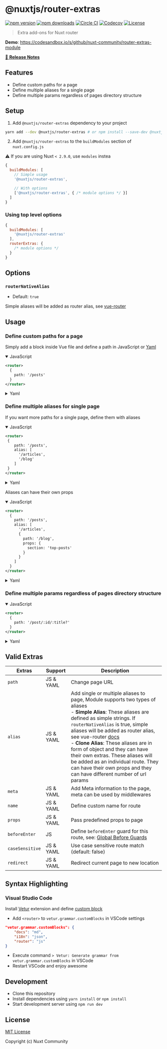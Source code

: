 # @nuxtjs/router-extras

[![npm version][npm-version-src]][npm-version-href]
[![npm downloads][npm-downloads-src]][npm-downloads-href]
[![Circle CI][circle-ci-src]][circle-ci-href]
[![Codecov][codecov-src]][codecov-href]
[![License][license-src]][license-href]

> Extra add-ons for Nuxt router

**Demo**: <https://codesandbox.io/s/github/nuxt-community/router-extras-module>

[📖 **Release Notes**](./CHANGELOG.md)

## Features

- Define custom paths for a page
- Define multiple aliases for a single page
- Define multiple params regardless of pages directory structure

## Setup

1. Add `@nuxtjs/router-extras` dependency to your project

```bash
yarn add --dev @nuxtjs/router-extras # or npm install --save-dev @nuxtjs/router-extras
```

2. Add `@nuxtjs/router-extras` to the `buildModules` section of `nuxt.config.js`

:warning: If you are using Nuxt `< 2.9.0`, use `modules` instea

```js
{
  buildModules: [
    // Simple usage
    '@nuxtjs/router-extras',

    // With options
    ['@nuxtjs/router-extras', { /* module options */ }]
  ]
}
```

### Using top level options

```js
{
  buildModules: [
    '@nuxtjs/router-extras'
  ],
  routerExtras: {
    /* module options */
  }
}
```

## Options

### `routerNativeAlias`

- Default: `true`

Simple aliases will be added as router alias, see [vue-router](https://router.vuejs.org/guide/essentials/redirect-and-alias.html#alias)

## Usage

### Define custom paths for a page

Simply add a block inside Vue file and define a path in JavaScript or [Yaml](https://en.wikipedia.org/wiki/YAML)

<details open>
  <summary>JavaScript</summary>

```xml
<router>
  {
    path: '/posts'
  }
</router>
```

</details>

<details>
  <summary>Yaml</summary>

```xml
<router>
  path: /posts
</router>
```

</details>

### Define multiple aliases for single page

If you want more paths for a single page, define them with aliases

<details open>
  <summary>JavaScript</summary>

```xml
<router>
 {
    path: '/posts',
    alias: [
      '/articles',
      '/blog'
    ]
 }
</router>
```

</details>

<details>
  <summary>Yaml</summary>

```xml
<router>
    path: /posts
    alias:
        - /articles
        - /blog
</router>
```

</details>

Aliases can have their own props

<details open>
  <summary>JavaScript</summary>

```xml
<router>
  {
    path: '/posts',
    alias: [
      '/articles',
      {
        path: '/blog',
        props: {
          section: 'top-posts'
        }
      }
    ]
  }
</router>
```

</details>

<details>
  <summary>Yaml</summary>

```xml
<router>
  path: /posts
  alias:
      - /articles
      - 
        path: /blog
        props:
          section: top-posts
</router>
```

</details>

### Define multiple params regardless of pages directory structure

<details open>
  <summary>JavaScript</summary>

```xml
<router>
  {
    path: '/post/:id/:title?'
  }
</router>
```

</details>

<details>
  <summary>Yaml</summary>

```xml
<router>
  path: /post/:id/:title?
</router>
```

</details>

## Valid Extras
|     Extras       |  Support  | Description |
|     -----        |  -------  | ----------- |
| `path`           | JS & YAML | Change page URL |
| `alias`          | JS & YAML | Add single or multiple aliases to page, Module supports two types of aliases <br> - **Simple Alias**: These aliases are defined as simple strings. If `routerNativeAlias` is true, simple aliases will be added as router alias, see vue-router [docs](https://router.vuejs.org/guide/essentials/redirect-and-alias.html#alias) <br/> - **Clone Alias**: These aliases are in form of object and they can have their own extras. These aliases will be added as an individual route. They can have their own props and they can have different number of url params |
| `meta`           | JS & YAML | Add Meta information to the page, meta can be used by middlewares |
| `name`           | JS & YAML | Define custom name for route |
| `props`          | JS & YAML | Pass predefined props to page |
| `beforeEnter`    |    JS     | Define `beforeEnter` guard for this route, see: [Global Before Guards](https://router.vuejs.org/guide/advanced/navigation-guards.html#global-before-guards) |
| `caseSensitive`  | JS & YAML | Use case sensitive route match (default: false) |
| `redirect`       | JS & YAML | Redirect current page to new location|

## Syntax Highlighting

### Visual Studio Code

Install [Vetur](https://vuejs.github.io/vetur/) extension and define [custom block](https://vuejs.github.io/vetur/highlighting.html#custom-block)

- Add `<router>` to `vetur.grammar.customBlocks` in VSCode settings

```json
"vetur.grammar.customBlocks": {
    "docs": "md",
    "i18n": "json",
    "router": "js"
}
```

- Execute command `> Vetur: Generate grammar from vetur.grammar.customBlocks` in VSCode
- Restart VSCode and enjoy awesome

## Development

- Clone this repository
- Install dependencies using `yarn install` or `npm install`
- Start development server using `npm run dev`

## License

[MIT License](./LICENSE)

Copyright (c) Nuxt Community

<!-- Badges -->
[npm-version-src]: https://img.shields.io/npm/v/@nuxtjs/router-extras/latest.svg?style=flat-square
[npm-version-href]: https://npmjs.com/package/@nuxtjs/router-extras

[npm-downloads-src]: https://img.shields.io/npm/dt/@nuxtjs/router-extras.svg?style=flat-square
[npm-downloads-href]: https://npmjs.com/package/@nuxtjs/router-extras

[circle-ci-src]: https://img.shields.io/circleci/project/github/nuxt-community/router-extras-module.svg?style=flat-square
[circle-ci-href]: https://circleci.com/gh/nuxt-community/router-extras-module

[codecov-src]: https://img.shields.io/codecov/c/github/nuxt-community/router-extras-module.svg?style=flat-square
[codecov-href]: https://codecov.io/gh/nuxt-community/router-extras-module

[license-src]: https://img.shields.io/npm/l/@nuxtjs/router-extras.svg?style=flat-square
[license-href]: https://npmjs.com/package/@nuxtjs/router-extras
